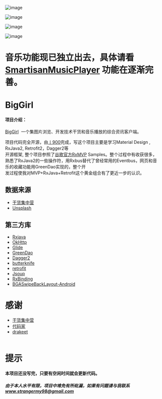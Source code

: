   
![image](https://github.com/1900Star/OkStar/blob/master/Screenshot/main.jpg)


![image](https://github.com/1900Star/OkStar/blob/master/Screenshot/music.jpg)


![image](https://github.com/1900Star/OkStar/blob/master/Screenshot/biggirls.gif)

![image](https://github.com/1900Star/BigGril/blob/master/Screenshot_png/b.png)

# 音乐功能现已独立出去，具体请看 [SmartisanMusicPlayer](https://github.com/1900Star/SmartisanMusicPlayer) 功能在逐渐完善。

# BigGirl

#### 项目介绍：
[BigGirl](https://github.com/1900Star/BigGirl)  一个集图片浏览、开发技术干货和音乐播放的综合资讯客户端。<br>

项目代码完全开源，由[丨900](https://weibo.com/stranger98)完成，写这个项目主要是学习Material Design , RxJava2, Retrofit2，Dagger2等 <br>
开源框架, 整个项目参照了[谷歌官方RxMVP](https://github.com/googlesamples/android-architecture) Samples。整个过程中有收获很多，<br>
熟悉了RxJava2的一些操作符，用Rxbus替代了曾经常用的Eventbus，网页和音乐的收藏功能用GreenDao实现的，整个开 <br>
发过程使我对MVP+RxJava+Retrofit这个黄金组合有了更近一步的认识。

## 数据来源
   * [干货集中营](http://gank.io/)
   * [Unsplash](http://www.unsplash.com/)
  
## 第三方库
  * [Rxjava](https://github.com/ReactiveX/RxJava)  
  * [OkHttp](https://github.com/square/okhttp)
  * [Glide](https://github.com/bumptech/glide)
  * [GreenDao](https://github.com/greenrobot/greenDAO)
  * [Dagger2](https://github.com/square/dagger)
  * [butterknife](https://github.com/JakeWharton/butterknife)
  * [retrofit](https://github.com/square/retrofit)
  * [Jsoup](https://github.com/jhy/jsoup) 
  * [RxBinding](https://github.com/JakeWharton/RxBinding)
  * [BGASwipeBackLayout-Android](https://github.com/bingoogolapple/BGASwipeBackLayout-Android)

  
# 感谢 
  * [干货集中营](http://gank.io/) <br>
  * [代码家](https://github.com/daimajia) <br>
  * [drakeet](https://github.com/drakeet) <br>
  
# 提示
   #### 本项目还没写完，只要有空闲时间就会更新代码。
    
   ##### 由于本人水平有限，项目中难免有所纰漏，如果有问题请与我联系 www.strangermy98@gmail.com




